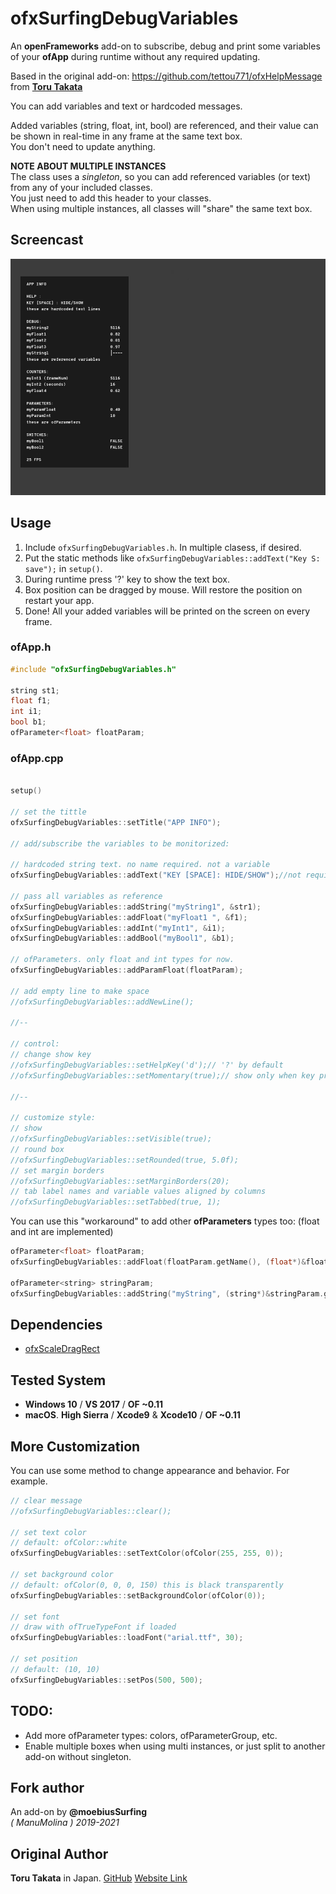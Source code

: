 # ofxSurfingDebugVariables

An **openFrameworks** add-on to subscribe, debug and print some variables of your **ofApp** during runtime without any required updating.
 
Based in the original add-on: https://github.com/tettou771/ofxHelpMessage from [**Toru Takata**](https://github.com/tettou771)  

You can add variables and text or hardcoded messages.  

Added variables (string, float, int, bool) are referenced, and their value can be shown in real-time in any frame at the same text box.  
You don't need to update anything.

**NOTE ABOUT MULTIPLE INSTANCES**  
The class uses a *singleton*, so you can add referenced variables (or text) from any of your included classes.  
You just need to add this header to your classes.  
When using multiple instances, all classes will "share" the same text box.

## Screencast
![Screencast](readme_images/ofxSurfingDebugVariables.gif?raw=true "moebiusSurfing")

## Usage
1. Include `ofxSurfingDebugVariables.h`. In multiple clasess, if desired.
2. Put the static methods like `ofxSurfingDebugVariables::addText("Key S: save");` in ```setup()```.
3. During runtime press '?' key to show the text box.
4. Box position can be dragged by mouse. Will restore the position on restart your app.
5. Done! All your added variables will be printed on the screen on every frame.

### ofApp.h
```cpp
#include "ofxSurfingDebugVariables.h"

string st1;
float f1;
int i1;
bool b1;
ofParameter<float> floatParam;
```

### ofApp.cpp
```cpp 

setup()

// set the tittle
ofxSurfingDebugVariables::setTitle("APP INFO");

// add/subscribe the variables to be monitorized:

// hardcoded string text. no name required. not a variable 
ofxSurfingDebugVariables::addText("KEY [SPACE]: HIDE/SHOW");//not required name on text type

// pass all variables as reference
ofxSurfingDebugVariables::addString("myString1", &str1);
ofxSurfingDebugVariables::addFloat("myFloat1 ", &f1);
ofxSurfingDebugVariables::addInt("myInt1", &i1);
ofxSurfingDebugVariables::addBool("myBool1", &b1);

// ofParameters. only float and int types for now.
ofxSurfingDebugVariables::addParamFloat(floatParam);

// add empty line to make space
//ofxSurfingDebugVariables::addNewLine();

//--

// control:
// change show key
//ofxSurfingDebugVariables::setHelpKey('d');// '?' by default
//ofxSurfingDebugVariables::setMomentary(true);// show only when key pressed

//--

// customize style:
// show
//ofxSurfingDebugVariables::setVisible(true);
// round box
//ofxSurfingDebugVariables::setRounded(true, 5.0f);
// set margin borders
//ofxSurfingDebugVariables::setMarginBorders(20);
// tab label names and variable values aligned by columns
//ofxSurfingDebugVariables::setTabbed(true, 1);
```

You can use this "workaround" to add other **ofParameters** types too: (float and int are implemented)
```cpp 
ofParameter<float> floatParam;
ofxSurfingDebugVariables::addFloat(floatParam.getName(), (float*)&floatParam.get());//get name from parameter

ofParameter<string> stringParam;
ofxSurfingDebugVariables::addString("myString", (string*)&stringParam.get());//put your custom name
```

## Dependencies
* [ofxScaleDragRect](https://github.com/moebiussurfing/ofxScaleDragRect)

## Tested System
  - **Windows 10** / **VS 2017** / **OF ~0.11**
  - **macOS**. **High Sierra** / **Xcode9** & **Xcode10** / **OF ~0.11**

## More Customization
You can use some method to change appearance and behavior.
For example.

```.cpp
// clear message
//ofxSurfingDebugVariables::clear();

// set text color
// default: ofColor::white
ofxSurfingDebugVariables::setTextColor(ofColor(255, 255, 0));

// set background color
// default: ofColor(0, 0, 0, 150) this is black transparently
ofxSurfingDebugVariables::setBackgroundColor(ofColor(0));

// set font
// draw with ofTrueTypeFont if loaded
ofxSurfingDebugVariables::loadFont("arial.ttf", 30);

// set position
// default: (10, 10)
ofxSurfingDebugVariables::setPos(500, 500);

```

## TODO:
+ Add more ofParameter types: colors, ofParameterGroup, etc.
+ Enable multiple boxes when using multi instances, or just split to another add-on without singleton.

## Fork author
An add-on by **@moebiusSurfing**  
*( ManuMolina ) 2019-2021* 

## Original Author
**Toru Takata** in Japan. [GitHub](https://github.com/tettou771) [Website Link](http://tettou771.com)